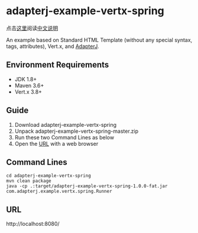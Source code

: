 # adapterj-example-vertx-spring

点击[这里](https://github.com/york-deng/adapterj-example-vertx-spring/blob/master/README_CN.md)阅读[中文说明](https://github.com/york-deng/adapterj-example-vertx-spring/blob/master/README_CN.md)

An example based on Standard HTML Template (without any special syntax, tags, attributes), Vert.x, and [AdapterJ](https://github.com/york-deng/adapterj). 

## Environment Requirements
* JDK 1.8+
* Maven 3.6+
* Vert.x 3.8+

## Guide 
1. Download adapterj-example-vertx-spring   
2. Unpack adapterj-example-vertx-spring-master.zip   
3. Run these two Command Lines as below   
4. Open the [URL](http://localhost:8080/) with a web browser   

## Command Lines
```
cd adapterj-example-vertx-spring
mvn clean package   
java -cp .:target/adapterj-example-vertx-spring-1.0.0-fat.jar com.adapterj.example.vertx.spring.Runner
```

## URL
http://localhost:8080/
